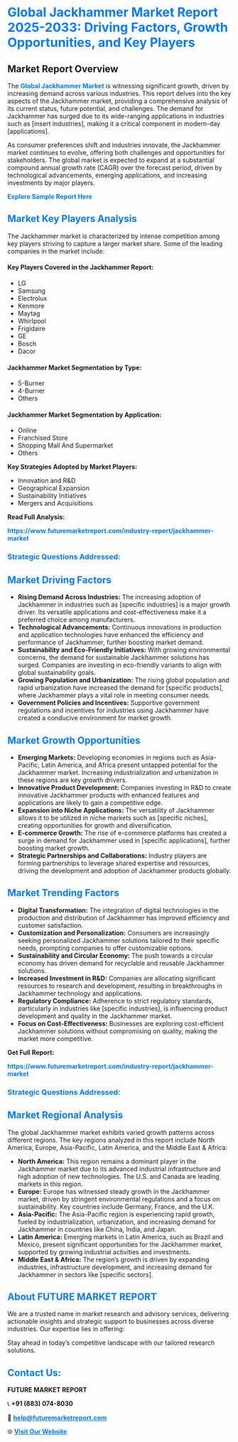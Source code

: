 <h1 style="color: #007BFF;">Global Jackhammer Market Report 2025-2033: Driving Factors, Growth Opportunities, and Key Players</h1>

<section id="overview">
<h2>Market Report Overview</h2>
<p>The <a href="https://www.futuremarketreport.com/industry-report/jackhammer-market" style="color: #007BFF; text-decoration: none;"><strong>Global Jackhammer Market</strong></a> is witnessing significant growth, driven by increasing demand across various industries. This report delves into the key aspects of the Jackhammer market, providing a comprehensive analysis of its current status, future potential, and challenges. The demand for Jackhammer has surged due to its wide-ranging applications in industries such as [insert industries], making it a critical component in modern-day [applications].</p>
<p>As consumer preferences shift and industries innovate, the Jackhammer market continues to evolve, offering both challenges and opportunities for stakeholders. The global market is expected to expand at a substantial compound annual growth rate (CAGR) over the forecast period, driven by technological advancements, emerging applications, and increasing investments by major players.</p>
</section>

<section id="overview">
<p><a href="https://www.futuremarketreport.com/request-sample/reportId=32945" style="color: #007BFF; text-decoration: none;"><strong>Explore Sample Report Here</strong></a></p>
</section>

<section id="key-players">
<h2 style="color: #007BFF;">Market Key Players Analysis</h2>
<p>The Jackhammer market is characterized by intense competition among key players striving to capture a larger market share. Some of the leading companies in the market include:</p>
<h4>Key Players Covered in the Jackhammer Report:</h4>
<ul><li>LG</li><li>Samsung</li><li>Electrolux</li><li>Kenmore</li><li>Maytag</li><li>Whirlpool</li><li>Frigidaire</li><li>GE</li><li>Bosch</li><li>Dacor</li></ul>
<h4>Jackhammer Market Segmentation by Type:</h4>
<ul><li>5-Burner</li><li>4-Burner</li><li>Others</li></ul>

<h4>Jackhammer Market Segmentation by Application:</h4>
<ul><li>Online</li><li>Franchised Store</li><li>Shopping Mall And Supermarket</li><li>Others</li></ul>
<p><strong>Key Strategies Adopted by Market Players:</strong></p>
<ul>
<li>Innovation and R&D</li>
<li>Geographical Expansion</li>
<li>Sustainability Initiatives</li>
<li>Mergers and Acquisitions</li>
</ul>
</section>

<section>
<p><strong>Read Full Analysis: </strong></p><a href="https://www.futuremarketreport.com/industry-report/jackhammer-market" style="color: #007BFF; text-decoration: none;"><strong>https://www.futuremarketreport.com/industry-report/jackhammer-market</strong></a>
<h3 style="color: #007BFF;">Strategic Questions Addressed:</h3>
</section>

<section id="driving-factors">
<h2 style="color: #007BFF;">Market Driving Factors</h2>
<ul>
<li><strong>Rising Demand Across Industries:</strong> The increasing adoption of Jackhammer in industries such as [specific industries] is a major growth driver. Its versatile applications and cost-effectiveness make it a preferred choice among manufacturers.</li>
<li><strong>Technological Advancements:</strong> Continuous innovations in production and application technologies have enhanced the efficiency and performance of Jackhammer, further boosting market demand.</li>
<li><strong>Sustainability and Eco-Friendly Initiatives:</strong> With growing environmental concerns, the demand for sustainable Jackhammer solutions has surged. Companies are investing in eco-friendly variants to align with global sustainability goals.</li>
<li><strong>Growing Population and Urbanization:</strong> The rising global population and rapid urbanization have increased the demand for [specific products], where Jackhammer plays a vital role in meeting consumer needs.</li>
<li><strong>Government Policies and Incentives:</strong> Supportive government regulations and incentives for industries using Jackhammer have created a conducive environment for market growth.</li>
</ul>
</section>

<section id="growth-opportunities">
<h2 style="color: #007BFF;">Market Growth Opportunities</h2>
<ul>
<li><strong>Emerging Markets:</strong> Developing economies in regions such as Asia-Pacific, Latin America, and Africa present untapped potential for the Jackhammer market. Increasing industrialization and urbanization in these regions are key growth drivers.</li>
<li><strong>Innovative Product Development:</strong> Companies investing in R&D to create innovative Jackhammer products with enhanced features and applications are likely to gain a competitive edge.</li>
<li><strong>Expansion into Niche Applications:</strong> The versatility of Jackhammer allows it to be utilized in niche markets such as [specific niches], creating opportunities for growth and diversification.</li>
<li><strong>E-commerce Growth:</strong> The rise of e-commerce platforms has created a surge in demand for Jackhammer used in [specific applications], further boosting market growth.</li>
<li><strong>Strategic Partnerships and Collaborations:</strong> Industry players are forming partnerships to leverage shared expertise and resources, driving the development and adoption of Jackhammer products globally.</li>
</ul>
</section>

<section id="trending-factors">
<h2 style="color: #007BFF;">Market Trending Factors</h2>
<ul>
<li><strong>Digital Transformation:</strong> The integration of digital technologies in the production and distribution of Jackhammer has improved efficiency and customer satisfaction.</li>
<li><strong>Customization and Personalization:</strong> Consumers are increasingly seeking personalized Jackhammer solutions tailored to their specific needs, prompting companies to offer customizable options.</li>
<li><strong>Sustainability and Circular Economy:</strong> The push towards a circular economy has driven demand for recyclable and reusable Jackhammer solutions.</li>
<li><strong>Increased Investment in R&D:</strong> Companies are allocating significant resources to research and development, resulting in breakthroughs in Jackhammer technology and applications.</li>
<li><strong>Regulatory Compliance:</strong> Adherence to strict regulatory standards, particularly in industries like [specific industries], is influencing product development and quality in the Jackhammer market.</li>
<li><strong>Focus on Cost-Effectiveness:</strong> Businesses are exploring cost-efficient Jackhammer solutions without compromising on quality, making the market more competitive.</li>
</ul>
</section>

<section>
<p><strong>Get Full Report: </strong></p><a href="https://www.futuremarketreport.com/industry-report/jackhammer-market" style="color: #007BFF; text-decoration: none;"><strong>https://www.futuremarketreport.com/industry-report/jackhammer-market</strong></a>
<h3 style="color: #007BFF;">Strategic Questions Addressed:</h3>
</section>


<section id="regional-analysis">
<h2 style="color: #007BFF;">Market Regional Analysis</h2>
<p>The global Jackhammer market exhibits varied growth patterns across different regions. The key regions analyzed in this report include North America, Europe, Asia-Pacific, Latin America, and the Middle East & Africa:</p>
<ul>
<li><strong>North America:</strong> This region remains a dominant player in the Jackhammer market due to its advanced industrial infrastructure and high adoption of new technologies. The U.S. and Canada are leading markets in this region.</li>
<li><strong>Europe:</strong> Europe has witnessed steady growth in the Jackhammer market, driven by stringent environmental regulations and a focus on sustainability. Key countries include Germany, France, and the U.K.</li>
<li><strong>Asia-Pacific:</strong> The Asia-Pacific region is experiencing rapid growth, fueled by industrialization, urbanization, and increasing demand for Jackhammer in countries like China, India, and Japan.</li>
<li><strong>Latin America:</strong> Emerging markets in Latin America, such as Brazil and Mexico, present significant opportunities for the Jackhammer market, supported by growing industrial activities and investments.</li>
<li><strong>Middle East & Africa:</strong> The region’s growth is driven by expanding industries, infrastructure development, and increasing demand for Jackhammer in sectors like [specific sectors].</li>
</ul>
</section>

<footer>
<h2 style="color: #007BFF;">About FUTURE MARKET REPORT</h2>
<p>We are a trusted name in market research and advisory services, delivering actionable insights and strategic support to businesses across diverse industries. Our expertise lies in offering:</p>

<p>Stay ahead in today’s competitive landscape with our tailored research solutions.</p>

<h2 style="color: #007BFF;">Contact Us:</h2>
<p><strong>FUTURE MARKET REPORT</strong></p>
<p>📞 <strong>+91 (883) 074-8030</strong></p>
<p>📧 <strong><a href="mailto:help@futuremarketreport.com" style="color: #007BFF;">help@futuremarketreport.com</a></strong></p>
<p>🌐 <strong><a href="https://www.futuremarketreport.com/" style="color: #007BFF;">Visit Our Website</a></strong></p>
</footer>